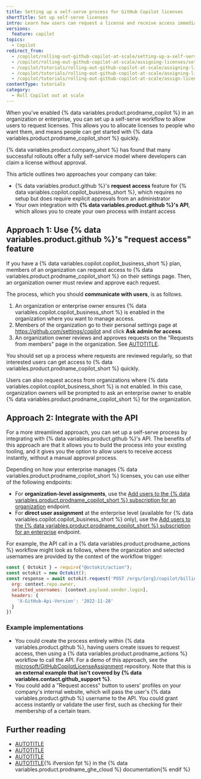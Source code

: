 ```yaml
---
title: Setting up a self-serve process for GitHub Copilot licenses
shortTitle: Set up self-serve licenses
intro: Learn how users can request a license and receive access immediately.
versions:
  feature: copilot
topics:
  - Copilot
redirect_from:
  - /copilot/rolling-out-github-copilot-at-scale/setting-up-a-self-serve-process-for-github-copilot-licenses
  - /copilot/rolling-out-github-copilot-at-scale/assigning-licenses/setting-up-a-self-serve-process-for-github-copilot-licenses
  - /copilot/tutorials/rolling-out-github-copilot-at-scale/assigning-licenses/setting-up-a-self-serve-process-for-github-copilot-licenses
  - /copilot/tutorials/rolling-out-github-copilot-at-scale/assigning-licenses/set-up-self-serve-licenses
  - /copilot/tutorials/rolling-out-github-copilot-at-scale/assign-licenses/set-up-self-serve-licenses
contentType: tutorials
category:
  - Roll Copilot out at scale
---
```


When you've enabled {% data variables.product.prodname_copilot %} in an organization or enterprise, you can set up a self-serve workflow to allow users to request licenses. This allows you to allocate licenses to people who want them, and means people can get started with {% data variables.product.prodname_copilot_short %} quickly.

{% data variables.product.company_short %} has found that many successful rollouts offer a fully self-service model where developers can claim a license without approval.

This article outlines two approaches your company can take:

* {% data variables.product.github %}'s **request access** feature for {% data variables.copilot.copilot_business_short %}, which requires no setup but does require explicit approvals from an administrator
* Your own integration with **{% data variables.product.github %}'s API**, which allows you to create your own process with instant access

## Approach 1: Use {% data variables.product.github %}'s "request access" feature

If you have a {% data variables.copilot.copilot_business_short %} plan, members of an organization can request access to {% data variables.product.prodname_copilot_short %} on their settings page. Then, an organization owner must review and approve each request.

The process, which you should **communicate with users**, is as follows.

1. An organization or enterprise owner ensures {% data variables.copilot.copilot_business_short %} is enabled in the organization where you want to manage access.
1. Members of the organization go to their personal settings page at https://github.com/settings/copilot and click **Ask admin for access**.
1. An organization owner reviews and approves requests on the "Requests from members" page in the organization. See [AUTOTITLE](/copilot/managing-copilot/managing-github-copilot-in-your-organization/managing-access-to-github-copilot-in-your-organization/managing-requests-for-copilot-business-in-your-organization).

You should set up a process where requests are reviewed regularly, so that interested users can get access to {% data variables.product.prodname_copilot_short %} quickly.

Users can also request access from organizations where {% data variables.copilot.copilot_business_short %} is not enabled. In this case, organization owners will be prompted to ask an enterprise owner to enable {% data variables.product.prodname_copilot_short %} for the organization.

## Approach 2: Integrate with the API

For a more streamlined approach, you can set up a self-serve process by integrating with {% data variables.product.github %}'s API. The benefits of this approach are that it allows you to build the process into your existing tooling, and it gives you the option to allow users to receive access instantly, without a manual approval process.

Depending on how your enterprise manages {% data variables.product.prodname_copilot_short %} licenses, you can use either of the following endpoints:

* For **organization-level assignments**, use the [Add users to the {% data variables.product.prodname_copilot_short %} subscription for an organization](/rest/copilot/copilot-user-management#add-users-to-the-copilot-subscription-for-an-organization) endpoint.
* For **direct user assignment** at the enterprise level (available for {% data variables.copilot.copilot_business_short %} only), use the [Add users to the {% data variables.product.prodname_copilot_short %} subscription for an enterprise](/rest/copilot/copilot-user-management#add-users-to-the-copilot-subscription-for-an-enterprise) endpoint.

For example, the API call in a {% data variables.product.prodname_actions %} workflow might look as follows, where the organization and selected usernames are provided by the context of the workflow trigger:

``` javascript
const { Octokit } = require("@octokit/action");
const octokit = new Octokit();
const response = await octokit.request('POST /orgs/{org}/copilot/billing/selected_users', {
  org: context.repo.owner,
  selected_usernames: [context.payload.sender.login],
  headers: {
    'X-GitHub-Api-Version': '2022-11-28'
  }
})
```

### Example implementations

* You could create the process entirely within {% data variables.product.github %}, having users create issues to request access, then using a {% data variables.product.prodname_actions %} workflow to call the API. For a demo of this approach, see the [microsoft/GitHubCopilotLicenseAssignment](https://github.com/microsoft/GitHubCopilotLicenseAssignment) repository. Note that this is **an external example that isn't covered by {% data variables.contact.github_support %}**.
* You could add a "Request access" button to users' profiles on your company's internal website, which will pass the user's {% data variables.product.github %} username to the API. You could grant access instantly or validate the user first, such as checking for their membership of a certain team.

## Further reading

* [AUTOTITLE](/copilot/rolling-out-github-copilot-at-scale/driving-copilot-adoption-in-your-company)
* [AUTOTITLE](/copilot/rolling-out-github-copilot-at-scale/reminding-inactive-users)
* [AUTOTITLE](/copilot/rolling-out-github-copilot-at-scale/analyzing-usage-over-time-with-the-copilot-metrics-api)
* [AUTOTITLE](/enterprise-cloud@latest/admin/managing-accounts-and-repositories/managing-organizations-in-your-enterprise/managing-requests-for-copilot-business-from-organizations-in-your-enterprise){% ifversion fpt %} in the {% data variables.product.prodname_ghe_cloud %} documentation{% endif %}
